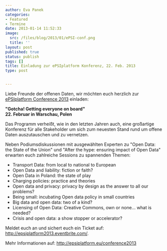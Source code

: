 ```yaml
---
author: Eva Panek
categories:
- Featured
- Termine
date: 2013-01-14 11:52:33
image:
  src: /files/blog/2013/01/ePSI-conf.png
  title: ''
layout: post
published: true
status: publish
tags: []
title: Einladung zur ePSIplatform Konferenz, 22. Feb. 2013
type: post


---
```


  
Liebe Freunde der offenen Daten, wir möchten euch herzlich zur [ePSIplatform Conference 2013](http://epsiplatform.eu/content/save-date-22-february-2013-epsiplatform-conference) einladen:

**"Gotcha! Getting everyone on board"  
22\. Februar in Warschau, Polen**

Das Programm verheißt, wie in den letzten Jahren auch, eine großartige Konferenz für alle Stakeholder um sich zum neuesten Stand rund um offene Daten auszutauschen und zu vernetzen. 

Neben Podiumsdiskussionen mit ausgewählten Experten zu "Open Data: the State of the Union" und "After the hype: ensuring impact of Open Data" erwarten euch zahlreiche Sessions zu spannenden Themen:

* Transport Data: from local to national to European  
* Open Data and liability: fiction or faith?  
* Open Data in Poland: the state of play  
* Charging policies: practice and theories  
* Open data and privacy: privacy by design as the answer to all our problems?  
* Being small: incubating Open data policy in small countries  
* Big data and open data: two of a kind?  
* Licensing of Open Data: Creative Commons, own or none... what is needed?  
* Crisis and open data: a show stopper or accelerator?

Meldet euch an und sichert euch ein Ticket auf: <http://epsiplatform2013.eventbrite.com/>.

Mehr Informationen auf: <http://epsiplatform.eu/conference2013>